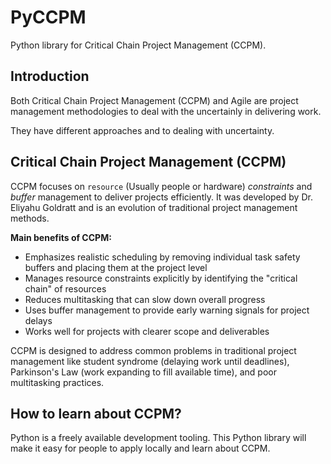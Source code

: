 # PyCCPM

Python library for Critical Chain Project Management (CCPM).


## Introduction

Both Critical Chain Project Management (CCPM) and Agile are project management methodologies to deal with the uncertainly in delivering work.

They have different approaches and to dealing with uncertainty.

## Critical Chain Project Management (CCPM)

CCPM focuses on `resource` (Usually people or hardware) *constraints* and *buffer* management to deliver projects efficiently. It was developed by Dr. Eliyahu Goldratt and is an evolution of traditional project management methods.

**Main benefits of CCPM:**

- Emphasizes realistic scheduling by removing individual task safety buffers and placing them at the project level
- Manages resource constraints explicitly by identifying the "critical chain" of resources
- Reduces multitasking that can slow down overall progress
- Uses buffer management to provide early warning signals for project delays
- Works well for projects with clearer scope and deliverables

CCPM is designed to address common problems in traditional project management like student syndrome (delaying work until deadlines), Parkinson's Law (work expanding to fill available time), and poor multitasking practices.

## How to learn about CCPM?

Python is a freely available development tooling.  This Python library will make it easy for people to apply locally and learn about CCPM.